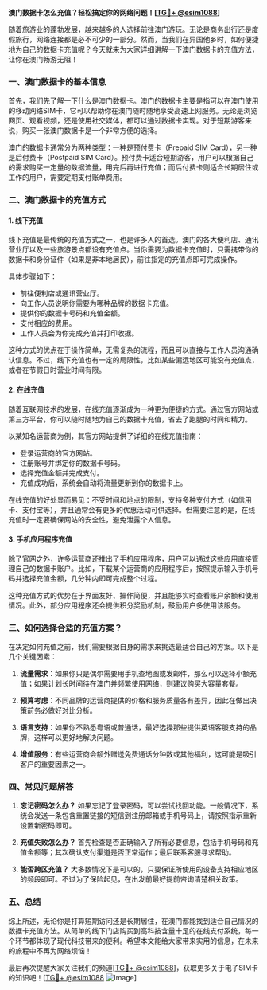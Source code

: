 **澳门数据卡怎么充值？轻松搞定你的网络问题！[[TG💪+ @esim1088](https://t.me/s/esim1088)]**

随着旅游业的蓬勃发展，越来越多的人选择前往澳门游玩。无论是商务出行还是度假旅行，网络连接都是必不可少的一部分。然而，当我们在异国他乡时，如何便捷地为自己的数据卡充值呢？今天就来为大家详细讲解一下澳门数据卡的充值方法，让你在澳门畅游无阻！

### 一、澳门数据卡的基本信息

首先，我们先了解一下什么是澳门数据卡。澳门的数据卡主要是指可以在澳门使用的移动网络SIM卡，它可以帮助你在澳门随时随地享受高速上网服务。无论是浏览网页、观看视频，还是使用社交媒体，都可以通过数据卡实现。对于短期游客来说，购买一张澳门数据卡是一个非常方便的选择。

澳门的数据卡通常分为两种类型：一种是预付费卡（Prepaid SIM Card），另一种是后付费卡（Postpaid SIM Card）。预付费卡适合短期游客，用户可以根据自己的需求购买一定量的数据流量，用完后再进行充值；而后付费卡则适合长期居住或工作的用户，需要定期支付账单费用。

### 二、澳门数据卡的充值方式

#### 1. 线下充值

线下充值是最传统的充值方式之一，也是许多人的首选。澳门的各大便利店、通讯营业厅以及一些旅游景点都设有充值点。当你需要为数据卡充值时，只需携带你的数据卡和身份证件（如果是非本地居民），前往指定的充值点即可完成操作。

具体步骤如下：
- 前往便利店或通讯营业厅。
- 向工作人员说明你需要为哪种品牌的数据卡充值。
- 提供你的数据卡号码和充值金额。
- 支付相应的费用。
- 工作人员会为你完成充值并打印收据。

这种方式的优点在于操作简单，无需复杂的流程，而且可以直接与工作人员沟通确认信息。不过，线下充值也有一定的局限性，比如某些偏远地区可能没有充值点，或者在节假日时营业时间有限。

#### 2. 在线充值

随着互联网技术的发展，在线充值逐渐成为一种更为便捷的方式。通过官方网站或第三方平台，你可以随时随地为自己的数据卡充值，省去了跑腿的时间和精力。

以某知名运营商为例，其官方网站提供了详细的在线充值指南：
- 登录运营商的官方网站。
- 注册账号并绑定你的数据卡号码。
- 选择充值金额并完成支付。
- 充值成功后，系统会自动将流量更新到你的数据卡上。

在线充值的好处显而易见：不受时间和地点的限制，支持多种支付方式（如信用卡、支付宝等），并且通常会有更多的优惠活动可供选择。但需要注意的是，在线充值时一定要确保网站的安全性，避免泄露个人信息。

#### 3. 手机应用程序充值

除了官网之外，许多运营商还推出了手机应用程序，用户可以通过这些应用直接管理自己的数据卡账户。比如，下载某个运营商的应用程序后，按照提示输入手机号码并选择充值金额，几分钟内即可完成整个过程。

这种充值方式的优势在于界面友好、操作简便，并且能够实时查看账户余额和使用情况。此外，部分应用程序还会提供积分奖励机制，鼓励用户多使用该服务。

### 三、如何选择合适的充值方案？

在决定如何充值之前，我们需要根据自身的需求来挑选最适合自己的方案。以下是几个关键因素：

1. **流量需求**：如果你只是偶尔需要用手机查地图或发邮件，那么可以选择小额充值；如果计划长时间待在澳门并频繁使用网络，则建议购买大容量套餐。
   
2. **预算考虑**：不同品牌的运营商提供的价格和服务质量各有差异，因此在做出决策前务必做好对比分析。

3. **语言支持**：如果你不熟悉粤语或普通话，最好选择那些提供英语客服支持的品牌，这样可以更好地解决问题。

4. **增值服务**：有些运营商会额外赠送免费通话分钟数或其他福利，这可能是吸引客户的重要因素之一。

### 四、常见问题解答

1. **忘记密码怎么办？**
   如果忘记了登录密码，可以尝试找回功能。一般情况下，系统会发送一条包含重置链接的短信到注册邮箱或手机号码上，请按照指示重新设置新密码即可。

2. **充值失败怎么办？**
   首先检查是否正确输入了所有必要信息，包括手机号码和充值金额等；其次确认支付渠道是否正常运作；最后联系客服寻求帮助。

3. **能否跨区充值？**
   大多数情况下是可以的，只要保证所使用的设备支持相应地区的频段即可。不过为了保险起见，在出发前最好提前咨询清楚相关政策。

### 五、总结

综上所述，无论你是打算短期访问还是长期居住，在澳门都能找到适合自己情况的数据卡充值方法。从简单的线下门店购买到高科技含量十足的在线支付系统，每一个环节都体现了现代科技带来的便利。希望本文能给大家带来实用的信息，在未来的旅程中不再为网络烦恼！

最后再次提醒大家关注我们的频道[[TG💪+ @esim1088](https://t.me/s/esim1088)]，获取更多关于电子SIM卡的知识吧！[[TG💪+ @esim1088](https://t.me/s/esim1088) ![Image](https://i.postimg.cc/4NQfJmqS/Snipaste-2025-05-13-00-14-12.png)]